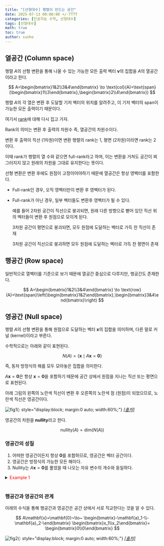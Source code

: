 ```yaml
---
title: "[선형대수] 행렬이 만드는 공간"
date: 2025-07-13 00:00:00 +/-TTTT
categories: [인공지능 수학, 선형대수]
tags: [선형대수]
math: true
toc: true
author: sunho
---
```


## 열공간 (Column space)

행렬 $A$의 선형 변환을 통해 나올 수 있는 가능한 모든 출력 벡터 $\mathbf{v}$의 집합을 $A$의 열공간이라고 한다.

$$
A=\begin{bmatrix}1&2\\3&4\end{bmatrix}
\to
\text{col}(A)=\text{span}(\begin{bmatrix}1\\3\end{bmatrix},\begin{bmatrix}2\\4\end{bmatrix})
$$

행렬 $A$의 각 열은 변환 후 도달할 기저 벡터의 위치를 알려주고, 이 기저 벡터의 span이 가능한 모든 출력이기 때문이다.

여기서 [rank](https://suniverse77.github.io/posts/Basis/)에 대해 다시 집고 가자.

Rank의 의미는 변환 후 출력의 차원수 즉, 열공간의 차원수이다.

변환 후 출력이 직선 (1차원)이면 변환 행렬의 rank는 1, 평면 (2차원)이라면 rank는 2이다.

이때 rank가 행렬의 열 수와 같으면 full-rank라고 하며, 이는 변환을 거쳐도 공간이 찌그러지지 않고 원래의 차원을 그대로 유지한다는 뜻이다.

선형 변환은 변환 후에도 원점이 고정이어야하기 때문에 열공간은 항상 영벡터를 포함한다.

- Full-rank인 경우, 오직 영벡터만이 변환 후 영벡터가 된다.
- Full-rank가 아닌 경우, 일부 벡터들도 변환후 영벡터가 될 수 있다.

    예를 들어 2차원 공간이 직선으로 붕괴되면, 원래 다른 방향으로 뻗어 있던 직선 위의 벡터들이 변환 후 원점으로 모이게 된다.

    3차원 공간이 평면으로 붕괴되면, 모두 원점에 도달하는 벡터로 가득 찬 직선이 존재

    3차원 공간이 직선으로 붕괴하면 모두 원점에 도달하는 벡터로 가득 찬 평면이 존재

## 행공간 (Row space)

일반적으로 열벡터를 기준으로 보기 때문에 열공간 중심으로 다루지만, 행공간도 존재한다.

$$
A=\begin{bmatrix}1&2\\3&4\end{bmatrix}
\to
\text{row}(A)=\text{span}\left(\begin{bmatrix}1&2\end{bmatrix},\begin{bmatrix}3&4\end{bmatrix}\right)
$$

## 영공간 (Null space)

행렬 $A$의 선형 변환을 통해 원점으로 도달하는 벡터 $\mathbf{x}$의 집합을 의미하며, 다른 말로 커널 (kernel)이라고 부른다.

수학적으로는 아래와 같이 표현된다.

$$
N(A)=\lbrace\mathbf{x}\mid A\mathbf{x}=\mathbf{0}\rbrace
$$

즉, 동차 방정식의 해를 모두 모아놓은 집합을 의미한다.

$A\mathbf{x}=\mathbf{0}$은 항상 $\mathbf{x}=\mathbf{0}$을 포함하기 때문에 공간 상에서 원점을 지나는 직선 또는 평면으로 표현된다.

아래 그림의 왼쪽의 노란색 직선이 변환 후 오른쪽의 노란색 점 (원점)이 되었으므로, 노란색 직선은 영공간이다.

![fig1](mlm/13-1.png){: style="display:block; margin:0 auto; width:60%;"}
_[[출처]](https://www.3blue1brown.com/lessons/inverse-matrices)_

영공간의 차원을 **nullity**라고 한다.

$$
\text{nullity}(A)=\text{dim}\left(N(A)\right)
$$

### 영공간의 성질
    
1. 어떠한 영공간이든지 항상 $\mathbf{0}$를 포함하므로, 영공간은 벡터 공간이다.
2. 영공간은 방정식의 가능한 모든 해이다.
3. Nullity는 $A\mathbf{x}=\mathbf{0}$를 풀었을 때 나오는 자유 변수의 개수와 동일하다.

<details>
<summary><font color='#FF0000'>Example 1</font></summary>
<div markdown="1">

$$
A=\begin{bmatrix}1&-2&3\\2&-4&6\\3&-6&9\end{bmatrix}
$$

---

위 행렬에 대한 동차 방정식을 REF로 변환하면 아래와 같다. 

$$
\begin{bmatrix}\begin{array}{ccc|c}1&-2&3&0\\0&0&0&0\\0&0&0&0\end{array}\end{bmatrix}
$$

피벗 변수는 $x_1$이고, 자유 변수는 $x_2$와 $x_3$이다.

자유변수들을 $x_2=s,x_3=t$와 같은 파라미터로 설정하면, 동차해를 아래와 같이 파라미터에 대한 식으로 표현할 수 있다.

$$
\mathbf{x}_h=\begin{bmatrix}2s-3t\\s\\t\end{bmatrix}
=s\begin{bmatrix}2\\1\\0\end{bmatrix}+t\begin{bmatrix}-3\\0\\1\end{bmatrix}
$$

이때 $s$에 의해 생성되는 공간은 $x=2y$ 직선이고, $t$에 의해 생성되는 공간은 $x=-3z$ 직선이다.

즉, 두 벡터의 선형 결합으로 $\mathbb{R}^3$ 공간에서의 2차원 평면을 span할 수 있으며, 결국 자유 변수의 개수가 영공간의 차원과 동일하다는 것을 알 수 있다.

---

</div>
</details>
<br>

### 행공간과 영공간의 관계

아래의 수식을 통해 행공간과 영공간은 공간 상에서 서로 직교한다는 것을 알 수 있다.

$$
A\mathbf{x}=\mathbf{0}~\to~
\begin{bmatrix}-\mathbf{a}_1-\\-\mathbf{a}_2-\end{bmatrix}
\begin{bmatrix}x_1\\x_2\end{bmatrix}=
\begin{bmatrix}0\\0\end{bmatrix}
$$

![fig2](mlm/13-2.png){: style="display:block; margin:0 auto; width:60%;"}
_[[출처]](https://angeloyeo.github.io/2020/11/17/four_fundamental_subspaces.html)_
